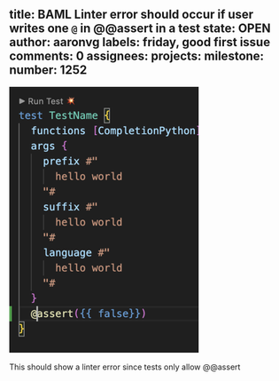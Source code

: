 title:	BAML Linter error should occur if user writes one `@` in @@assert in a test
state:	OPEN
author:	aaronvg
labels:	friday, good first issue
comments:	0
assignees:
projects:
milestone:
number:	1252
--
![image](../images/issue-1252-image.png)

This should show a linter error since tests only allow @@assert
